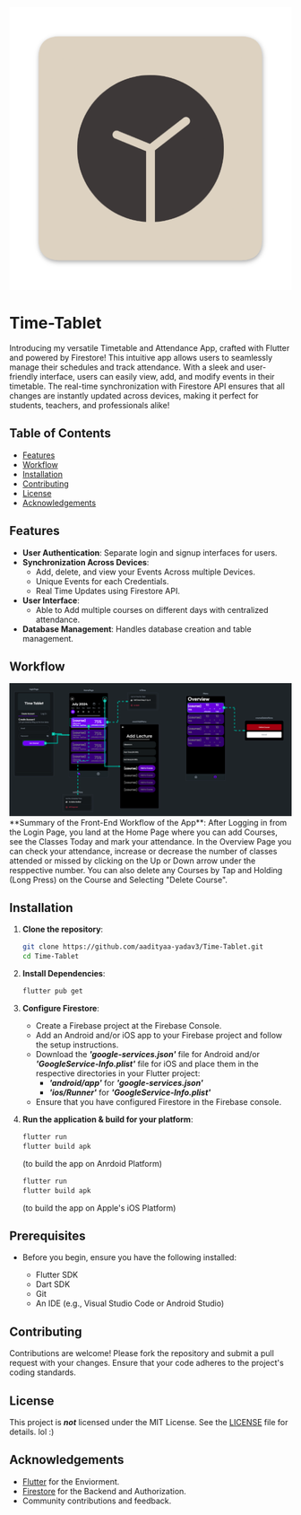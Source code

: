 <p align="center">
  <img src="images/Time-Tablet.png" alt="Time-Tablet Logo" />
</p>

# Time-Tablet

Introducing my versatile Timetable and Attendance App, crafted with Flutter and powered by Firestore! This intuitive app allows users to seamlessly manage their schedules and track attendance. With a sleek and user-friendly interface, users can easily view, add, and modify events in their timetable. The real-time synchronization with Firestore API ensures that all changes are instantly updated across devices, making it perfect for students, teachers, and professionals alike!

## Table of Contents

- [Features](#features)
- [Workflow](#workflow)
- [Installation](#installation)
- [Contributing](#contributing)
- [License](#license)
- [Acknowledgements](#acknowledgements)

## Features

- **User Authentication**: Separate login and signup interfaces for users.
- **Synchronization Across Devices**: 
  - Add, delete, and view your Events Across multiple Devices.
  - Unique Events for each Credentials.
  - Real Time Updates using Firestore API.
- **User Interface**:
  - Able to Add multiple courses on different days with centralized attendance.
- **Database Management**: Handles database creation and table management.

## Workflow

  <img src="images/Total-Workflow.png" alt="Total Workflow" />
  **Summary of the Front-End Workflow of the App**: After Logging in from the Login Page, you land at the Home Page where you can add Courses, see the Classes Today and mark your attendance. In the Overview Page you can check your attendance, increase or decrease the number of classes attended or missed by clicking on the Up or Down arrow under the resppective number. You can also delete any Courses by Tap and Holding (Long Press) on the Course and Selecting "Delete Course".

## Installation

1. **Clone the repository**:
    ```bash
    git clone https://github.com/aadityaa-yadav3/Time-Tablet.git
    cd Time-Tablet
    ```

2. **Install Dependencies**:
    ```bash
    flutter pub get
    ```

3. **Configure Firestore**:
    - Create a Firebase project at the Firebase Console.
    - Add an Android and/or iOS app to your Firebase project and follow the setup instructions.
    - Download the ___'google-services.json'___ file for Android and/or ___'GoogleService-Info.plist'___ file for iOS and place them in the respective directories in your Flutter project:
      - ___'android/app'___ for ___'google-services.json'___
      - ___'ios/Runner'___ for ___'GoogleService-Info.plist'___
    - Ensure that you have configured Firestore in the Firebase console.
    
4. **Run the application & build for your platform**:
    ```bash
    flutter run
    flutter build apk
    ```
   (to build the app on Anrdoid Platform)
    ```bash
    flutter run
    flutter build apk
    ```
   (to build the app on Apple's iOS Platform)

## Prerequisites
- Before you begin, ensure you have the following installed:

  - Flutter SDK
  - Dart SDK
  - Git
  - An IDE (e.g., Visual Studio Code or Android Studio)

## Contributing

Contributions are welcome! Please fork the repository and submit a pull request with your changes. Ensure that your code adheres to the project's coding standards.

## License

This project is ___not___ licensed under the MIT License. See the [LICENSE](LICENSE) file for details. lol :)

## Acknowledgements

- [Flutter](https://docs.flutter.dev/) for the Enviorment.
- [Firestore](https://firebase.google.com/docs/firestore) for the Backend and Authorization.
- Community contributions and feedback.
